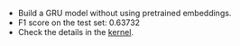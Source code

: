 * Build a GRU model without using pretrained embeddings.
* F1 score on the test set: 0.63732
* Check the details in the [kernel](https://www.kaggle.com/xfffrank/gru-noembeddings).
